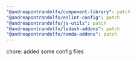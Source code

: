 ```yaml
---
"@andreapontrandolfo/component-library": patch
"@andreapontrandolfo/eslint-config": patch
"@andreapontrandolfo/js-utils": patch
"@andreapontrandolfo/lodash-addons": patch
"@andreapontrandolfo/ramda-addons": patch
---
```


chore: added some config files
